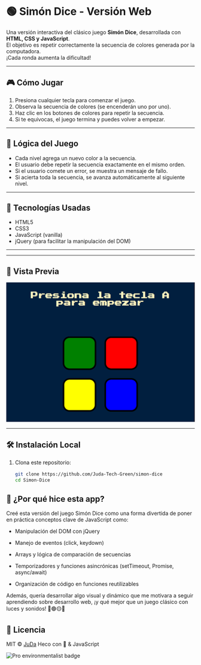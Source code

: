 # 🟢 Simón Dice - Versión Web

Una versión interactiva del clásico juego **Simón Dice**, desarrollada con **HTML, CSS y JavaScript**.  
El objetivo es repetir correctamente la secuencia de colores generada por la computadora.  
¡Cada ronda aumenta la dificultad!

---

## 🎮 Cómo Jugar

1. Presiona cualquier tecla para comenzar el juego.
2. Observa la secuencia de colores (se encenderán uno por uno).
3. Haz clic en los botones de colores para repetir la secuencia.
4. Si te equivocas, el juego termina y puedes volver a empezar.

---

## 🧠 Lógica del Juego

- Cada nivel agrega un nuevo color a la secuencia.
- El usuario debe repetir la secuencia exactamente en el mismo orden.
- Si el usuario comete un error, se muestra un mensaje de fallo.
- Si acierta toda la secuencia, se avanza automáticamente al siguiente nivel.

---

## 🚀 Tecnologías Usadas

- HTML5
- CSS3
- JavaScript (vanilla)
- jQuery (para facilitar la manipulación del DOM)

---

---

## 📸 Vista Previa

![Vista previa del juego](./images/preview.PNG)

---

## 🛠️ Instalación Local

1. Clona este repositorio:
   ```bash
   git clone https://github.com/Juda-Tech-Green/simon-dice
   cd Simon-Dice
    ```
## 🎯 ¿Por qué hice esta app?
Creé esta versión del juego Simón Dice como una forma divertida de poner en práctica conceptos clave de JavaScript como:

- Manipulación del DOM con jQuery

- Manejo de eventos (click, keydown)

- Arrays y lógica de comparación de secuencias

- Temporizadores y funciones asincrónicas (setTimeout, Promise, async/await)

- Organización de código en funciones reutilizables

Además, quería desarrollar algo visual y dinámico que me motivara a seguir aprendiendo sobre desarrollo web, ¡y qué mejor que un juego clásico con luces y sonidos! 🔴🟢🟡🔵

## 📜 Licencia
MIT © [JuDa](https://github.com/Juda-Tech-Green)
Heco con 💚 & JavaScript

![Pro environmentalist badge](https://img.shields.io/badge/dev-environmentalist-green)